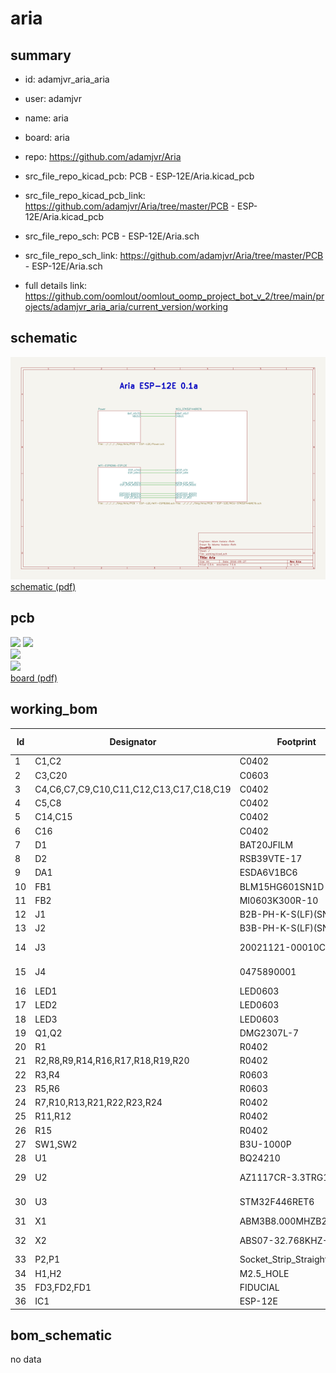 # aria
 
## summary 
* id: adamjvr_aria_aria
* user: adamjvr
* name: aria
* board: aria
* repo: https://github.com/adamjvr/Aria
* src_file_repo_kicad_pcb: PCB - ESP-12E/Aria.kicad_pcb
* src_file_repo_kicad_pcb_link: https://github.com/adamjvr/Aria/tree/master/PCB - ESP-12E/Aria.kicad_pcb


* src_file_repo_sch: PCB - ESP-12E/Aria.sch
* src_file_repo_sch_link: https://github.com/adamjvr/Aria/tree/master/PCB - ESP-12E/Aria.sch
* full details link: https://github.com/oomlout/oomlout_oomp_project_bot_v_2/tree/main/projects/adamjvr_aria_aria/current_version/working  

## schematic  
![](working_schematic_600.png)  
[schematic (pdf)](working_schematic.pdf) 






















## pcb  
![](working_3d_600.png) 
![](working_3d_front_600.png)  
![](working_3d_back_600.png)  
![](working_600.png)  
[board (pdf)](working.pdf)  

## working_bom
| Id | Designator | Footprint | Quantity | Designation | Supplier and ref |  | None | 
| --- | --- | --- | --- | --- | --- | --- | --- | 
| 1 | C1,C2 | C0402 | 2 | CL05A105KA5NQNC |  |  | [''] | 
| 2 | C3,C20 | C0603 | 2 | CL10A106KQ8NNNC |  |  | [''] | 
| 3 | C4,C6,C7,C9,C10,C11,C12,C13,C17,C18,C19 | C0402 | 11 | CL05B104JP5NNNC |  |  | [''] | 
| 4 | C5,C8 | C0402 | 2 | CL05C090CB5NNNC |  |  | [''] | 
| 5 | C14,C15 | C0402 | 2 | CL05C180GB5NCNC |  |  | [''] | 
| 6 | C16 | C0402 | 1 | CL05A475KQ5NRNC |  |  | [''] | 
| 7 | D1 | BAT20JFILM | 1 | BAT20JFILM |  |  | [''] | 
| 8 | D2 | RSB39VTE-17 | 1 | RSB39VTE-17 |  |  | [''] | 
| 9 | DA1 | ESDA6V1BC6 | 1 | ESDA6V1BC6 |  |  | [''] | 
| 10 | FB1 | BLM15HG601SN1D | 1 | BLM15HG601SN1D |  |  | [''] | 
| 11 | FB2 | MI0603K300R-10 | 1 | MI0603K300R-10 |  |  | [''] | 
| 12 | J1 | B2B-PH-K-S(LF)(SN) | 1 | B2B-PH-K-S(LF)(SN) |  |  | [''] | 
| 13 | J2 | B3B-PH-K-S(LF)(SN) | 1 | B3B-PH-K-S(LF)(SN) |  |  | [''] | 
| 14 | J3 | 20021121-00010C4LF | 1 | 20021121-00010C4LF |  |  | [''] | 
| 15 | J4 | 0475890001 | 1 | 0475890001-MicroUSBPort |  |  | [''] | 
| 16 | LED1 | LED0603 | 1 | LTST-C191KGKT |  |  | [''] | 
| 17 | LED2 | LED0603 | 1 | LTST-C191KFKT |  |  | [''] | 
| 18 | LED3 | LED0603 | 1 | LTST-C193TBKT-5A |  |  | [''] | 
| 19 | Q1,Q2 | DMG2307L-7 | 2 | DMG2307L-7 |  |  | [''] | 
| 20 | R1 | R0402 | 1 | RC1005F4870CS |  |  | [''] | 
| 21 | R2,R8,R9,R14,R16,R17,R18,R19,R20 | R0402 | 9 | RC1005F102CS |  |  | [''] | 
| 22 | R3,R4 | R0603 | 2 | RC1608J202CS |  |  | [''] | 
| 23 | R5,R6 | R0603 | 2 | ERA-3AEB3741V |  |  | [''] | 
| 24 | R7,R10,R13,R21,R22,R23,R24 | R0402 | 7 | RC1005F103CS |  |  | [''] | 
| 25 | R11,R12 | R0402 | 2 | CPF0402B22RE1 |  |  | [''] | 
| 26 | R15 | R0402 | 1 | RC1005J473CS |  |  | [''] | 
| 27 | SW1,SW2 | B3U-1000P | 2 | B3U-1000P |  |  | [''] | 
| 28 | U1 | BQ24210 | 1 | BQ24210DQCT |  |  | [''] | 
| 29 | U2 | AZ1117CR-3.3TRG1 | 1 | AZ1117CR-3.3TRG1_1 |  |  | [''] | 
| 30 | U3 | STM32F446RET6 | 1 | STM32F446RET6_-_TQFP64 |  |  | [''] | 
| 31 | X1 | ABM3B8.000MHZB2T | 1 | ABM3B8.000MHZB2T |  |  | [''] | 
| 32 | X2 | ABS07-32.768KHZ-9-T | 1 | ABS07-32.768KHZ-9-T |  |  | [''] | 
| 33 | P2,P1 | Socket_Strip_Straight_1x18 | 2 | CONN_01X18 |  |  | [''] | 
| 34 | H1,H2 | M2.5_HOLE | 2 | M2.5_Hole |  |  | [''] | 
| 35 | FD3,FD2,FD1 | FIDUCIAL | 3 | FIDUCIAL |  |  | [''] | 
| 36 | IC1 | ESP-12E | 1 | ESP_12E |  |  | [''] | 


## bom_schematic
no data


